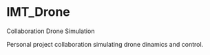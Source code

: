 # IMT_Drone
Collaboration Drone Simulation

Personal project collaboration simulating drone dinamics and control.
